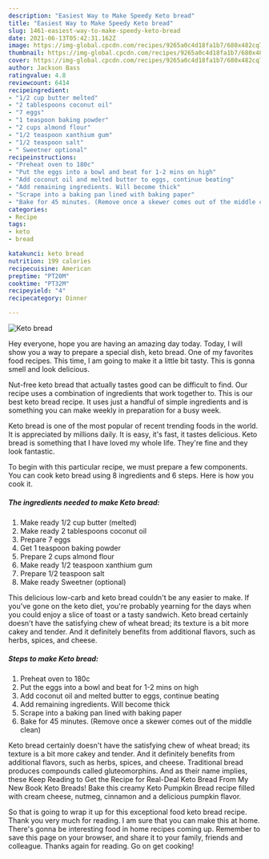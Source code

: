 ```yaml
---
description: "Easiest Way to Make Speedy Keto bread"
title: "Easiest Way to Make Speedy Keto bread"
slug: 1461-easiest-way-to-make-speedy-keto-bread
date: 2021-06-13T05:42:31.162Z
image: https://img-global.cpcdn.com/recipes/9265a0c4d18fa1b7/680x482cq70/keto-bread-recipe-main-photo.jpg
thumbnail: https://img-global.cpcdn.com/recipes/9265a0c4d18fa1b7/680x482cq70/keto-bread-recipe-main-photo.jpg
cover: https://img-global.cpcdn.com/recipes/9265a0c4d18fa1b7/680x482cq70/keto-bread-recipe-main-photo.jpg
author: Jackson Bass
ratingvalue: 4.8
reviewcount: 6414
recipeingredient:
- "1/2 cup butter melted"
- "2 tablespoons coconut oil"
- "7 eggs"
- "1 teaspoon baking powder"
- "2 cups almond flour"
- "1/2 teaspoon xanthium gum"
- "1/2 teaspoon salt"
- " Sweetner optional"
recipeinstructions:
- "Preheat oven to 180c"
- "Put the eggs into a bowl and beat for 1-2 mins on high"
- "Add coconut oil and melted butter to eggs, continue beating"
- "Add remaining ingredients. Will become thick"
- "Scrape into a baking pan lined with baking paper"
- "Bake for 45 minutes. (Remove once a skewer comes out of the middle clean)"
categories:
- Recipe
tags:
- keto
- bread

katakunci: keto bread 
nutrition: 199 calories
recipecuisine: American
preptime: "PT20M"
cooktime: "PT32M"
recipeyield: "4"
recipecategory: Dinner

---
```



![Keto bread](https://img-global.cpcdn.com/recipes/9265a0c4d18fa1b7/680x482cq70/keto-bread-recipe-main-photo.jpg)

Hey everyone, hope you are having an amazing day today. Today, I will show you a way to prepare a special dish, keto bread. One of my favorites food recipes. This time, I am going to make it a little bit tasty. This is gonna smell and look delicious.

Nut-free keto bread that actually tastes good can be difficult to find. Our recipe uses a combination of ingredients that work together to. This is our best keto bread recipe. It uses just a handful of simple ingredients and is something you can make weekly in preparation for a busy week.

Keto bread is one of the most popular of recent trending foods in the world. It is appreciated by millions daily. It is easy, it's fast, it tastes delicious. Keto bread is something that I have loved my whole life. They're fine and they look fantastic.


To begin with this particular recipe, we must prepare a few components. You can cook keto bread using 8 ingredients and 6 steps. Here is how you cook it.

<!--inarticleads1-->

##### The ingredients needed to make Keto bread:

1. Make ready 1/2 cup butter (melted)
1. Make ready 2 tablespoons coconut oil
1. Prepare 7 eggs
1. Get 1 teaspoon baking powder
1. Prepare 2 cups almond flour
1. Make ready 1/2 teaspoon xanthium gum
1. Prepare 1/2 teaspoon salt
1. Make ready  Sweetner (optional)


This delicious low-carb and keto bread couldn&#39;t be any easier to make. If you&#39;ve gone on the keto diet, you&#39;re probably yearning for the days when you could enjoy a slice of toast or a tasty sandwich. Keto bread certainly doesn&#39;t have the satisfying chew of wheat bread; its texture is a bit more cakey and tender. And it definitely benefits from additional flavors, such as herbs, spices, and cheese. 

<!--inarticleads2-->

##### Steps to make Keto bread:

1. Preheat oven to 180c
1. Put the eggs into a bowl and beat for 1-2 mins on high
1. Add coconut oil and melted butter to eggs, continue beating
1. Add remaining ingredients. Will become thick
1. Scrape into a baking pan lined with baking paper
1. Bake for 45 minutes. (Remove once a skewer comes out of the middle clean)


Keto bread certainly doesn&#39;t have the satisfying chew of wheat bread; its texture is a bit more cakey and tender. And it definitely benefits from additional flavors, such as herbs, spices, and cheese. Traditional bread produces compounds called gluteomorphins. And as their name implies, these Keep Reading to Get the Recipe for Real-Deal Keto Bread From My New Book Keto Breads! Bake this creamy Keto Pumpkin Bread recipe filled with cream cheese, nutmeg, cinnamon and a delicious pumpkin flavor. 

So that is going to wrap it up for this exceptional food keto bread recipe. Thank you very much for reading. I am sure that you can make this at home. There's gonna be interesting food in home recipes coming up. Remember to save this page on your browser, and share it to your family, friends and colleague. Thanks again for reading. Go on get cooking!
